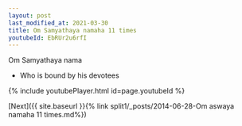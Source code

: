 ```yaml
---
layout: post
last_modified_at: 2021-03-30
title: Om Samyathaya namaha 11 times
youtubeId: EbRUr2u6rfI
---
```

 
 
Om Samyathaya nama 
 
 -  Who is bound by his devotees 
 
  
 
  
 
 
 
 
 
 


{% include youtubePlayer.html id=page.youtubeId %}
 
[Next]({{ site.baseurl }}{% link  split1/_posts/2014-06-28-Om aswaya namaha 11 times.md%})
 
